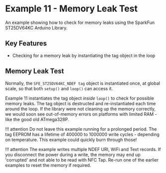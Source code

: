 # Example 11 - Memory Leak Test

An example showing how to check for memory leaks using the SparkFun ST25DV64KC Arduino Library.

## Key Features

- Checking for a memory leak by instantiating the tag object in the loop

## Memory Leak Test

Normally, the ```SFE_ST25DV64KC_NDEF tag``` object is instantiated once, at global scale, so that both ```setup()``` and ```loop()``` can access it.

Example 11 instantiates the tag object _inside_ ```loop()``` to check for possible memory leaks. The tag object is destructed and re-instantiated each time around the loop.
If the library were not cleaning up the memory correctly, we would soon see out-of-memory errors on platforms with limited RAM - like the good old ATmega328P.

!!! attention
    Do not leave this example running for a prolonged period. The tag EEPROM has a lifetime of 400000 to 1000000 write cycles - depending on temperature. This example could quickly burn through those!

!!! attention
    The example writes multiple NDEF URI, WiFi and Text records. If you disconnect the power during a write, the memory may end up 'corrupted' and not able to be read with NFC Tap. Re-run one of the earlier examples to reset the memory if required.



